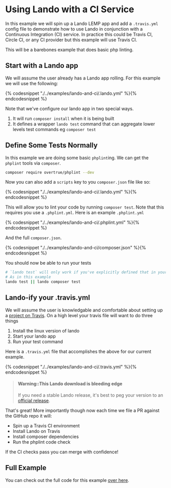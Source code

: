 Using Lando with a CI Service
=============================

In this example we will spin up a Lando LEMP app and add a `.travis.yml` config file to demonstrate how to use Lando in conjunction with a Continuous Integration (CI) service. In practice this could be Travis CI, Circle CI, or any CI provider but this example will use Travis CI.

This will be a barebones example that does basic php linting.

Start with a Lando app
----------------------

We will assume the user already has a Lando app rolling. For this example we will use the following:

{% codesnippet "./../examples/lando-and-ci/.lando.yml" %}{% endcodesnippet %}

Note that we've configure our lando app in two special ways.

1.  It will run `composer install` when it is being built
2.  It defines a wrapper `lando test` command that can aggregate lower levels test commands eg `composer test`

Define Some Tests Normally
--------------------------

In this example we are doing some basic `phplint`ing. We can get the `phplint` tools via `composer`.

```bash
composer require overtrue/phplint --dev
```

Now you can also add a `scripts` key to you `composer.json` file like so:

{% codesnippet "./../examples/lando-and-ci/.lando.yml" %}{% endcodesnippet %}

This will allow you to lint your code by running `composer test`. Note that this requires you use a `.phplint.yml`. Here is an example `.phplint.yml`

{% codesnippet "./../examples/lando-and-ci/.phplint.yml" %}{% endcodesnippet %}

And the full `composer.json`.

{% codesnippet "./../examples/lando-and-ci/composer.json" %}{% endcodesnippet %}

You should now be able to run your tests

```bash
# `lando test` will only work if you've explicitly defined that in your `.lando.yml`
# As in this example
lando test || lando composer test
```

Lando-ify your .travis.yml
--------------------------

We will assume the user is knowledgable and comfortable about setting up a [project on Travis](https://docs.travis-ci.com/user/getting-started/). On a high level your travis file will want to do three things

1.  Install the linux version of lando
2.  Start your lando app
3.  Run your test command

Here is a `.travis.yml` file that accomplishes the above for our current example.

{% codesnippet "./../examples/lando-and-ci/.travis.yml" %}{% endcodesnippet %}

> #### Warning::This Lando download is bleeding edge
>
> If you need a stable Lando release, it's best to peg your version to an
> [official release](https://github.com/lando/lando/releases).

That's great! More importantly though now each time we file a PR against the GitHub repo it will:

*   Spin up a Travis CI environment
*   Install Lando on Travis
*   Install composer dependencies
*   Run the phplint code check

If the CI checks pass you can merge with confidence!

Full Example
------------

You can check out the full code for this example [over here](https://github.com/lando/lando-ci-example).

